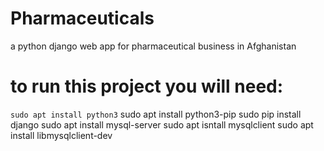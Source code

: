 # Pharmaceuticals
a python django web app for pharmaceutical business in Afghanistan


# to run this project you will need:
`sudo apt install python3`
sudo apt install python3-pip
sudo pip install django
sudo apt install mysql-server
sudo apt isntall mysqlclient
sudo apt install libmysqlclient-dev
